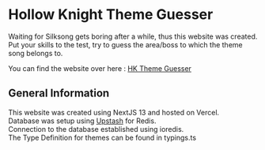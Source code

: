 # Hollow Knight Theme Guesser
Waiting for Silksong gets boring after a while, thus this website was created.
Put your skills to the test, try to guess the area/boss to which the theme song belongs to.

You can find the website over here : [HK Theme Guesser](https://hk-themes.vercel.app)

## General Information
This website was created using NextJS 13 and hosted on Vercel.\
Database was setup using [Upstash](https://upstash.com/) for Redis.\
Connection to the database established using ioredis.\
The Type Definition for themes can be found in typings.ts
